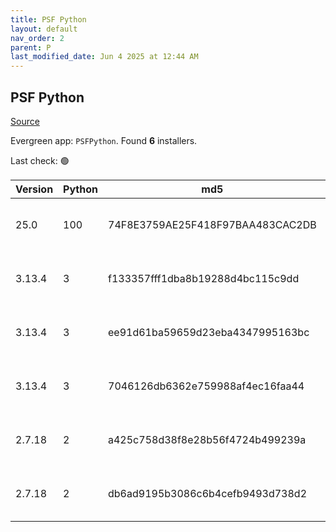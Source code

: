 ```yaml
---
title: PSF Python
layout: default
nav_order: 2
parent: P
last_modified_date: Jun 4 2025 at 12:44 AM
---
```


## PSF Python

[Source](https://www.python.org/)

Evergreen app: `PSFPython`. Found **6** installers.

Last check: 🟢

| Version | Python | md5                              | Size     | Date      | Type | Architecture | URI                                                                                                                                            |
| ------- | ------ | -------------------------------- | -------- | --------- | ---- | ------------ | ---------------------------------------------------------------------------------------------------------------------------------------------- |
| 25.0    | 100    | 74F8E3759AE25F418F97BAA483CAC2DB | 9801728  | 26/5/2025 | msi  | x86          | [https://www.python.org/ftp/python/pymanager/python-manager-25.0b9.msi](https://www.python.org/ftp/python/pymanager/python-manager-25.0b9.msi) |
| 3.13.4  | 3      | f133357fff1dba8b19288d4bc115c9dd | 27916152 | 3/6/2025  | exe  | ARM64        | [https://www.python.org/ftp/python/3.13.4/python-3.13.4-arm64.exe](https://www.python.org/ftp/python/3.13.4/python-3.13.4-arm64.exe)           |
| 3.13.4  | 3      | ee91d61ba59659d23eba4347995163bc | 28673928 | 3/6/2025  | exe  | x64          | [https://www.python.org/ftp/python/3.13.4/python-3.13.4-amd64.exe](https://www.python.org/ftp/python/3.13.4/python-3.13.4-amd64.exe)           |
| 3.13.4  | 3      | 7046126db6362e759988af4ec16faa44 | 27321920 | 3/6/2025  | exe  | x86          | [https://www.python.org/ftp/python/3.13.4/python-3.13.4.exe](https://www.python.org/ftp/python/3.13.4/python-3.13.4.exe)                       |
| 2.7.18  | 2      | a425c758d38f8e28b56f4724b499239a | 20598784 | 20/4/2020 | msi  | x64          | [https://www.python.org/ftp/python/2.7.18/python-2.7.18.amd64.msi](https://www.python.org/ftp/python/2.7.18/python-2.7.18.amd64.msi)           |
| 2.7.18  | 2      | db6ad9195b3086c6b4cefb9493d738d2 | 19632128 | 20/4/2020 | msi  | x86          | [https://www.python.org/ftp/python/2.7.18/python-2.7.18.msi](https://www.python.org/ftp/python/2.7.18/python-2.7.18.msi)                       |
